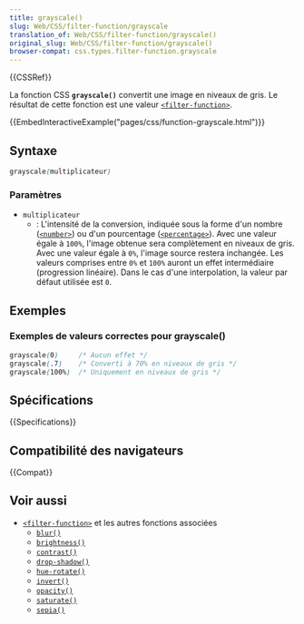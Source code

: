 ```yaml
---
title: grayscale()
slug: Web/CSS/filter-function/grayscale
translation_of: Web/CSS/filter-function/grayscale()
original_slug: Web/CSS/filter-function/grayscale()
browser-compat: css.types.filter-function.grayscale
---
```


{{CSSRef}}

La fonction CSS **`grayscale()`** convertit une image en niveaux de gris. Le résultat de cette fonction est une valeur [`<filter-function>`](/fr/docs/Web/CSS/filter-function).

{{EmbedInteractiveExample("pages/css/function-grayscale.html")}}

## Syntaxe

```css
grayscale(multiplicateur)
```

### Paramètres

- `multiplicateur`
  - : L'intensité de la conversion, indiquée sous la forme d'un nombre ([`<number>`](/fr/docs/Web/CSS/number)) ou d'un pourcentage ([`<percentage>`](/fr/docs/Web/CSS/percentage)). Avec une valeur égale à `100%`, l'image obtenue sera complètement en niveaux de gris. Avec une valeur égale à `0%`, l'image source restera inchangée. Les valeurs comprises entre `0%` et `100%` auront un effet intermédiaire (progression linéaire). Dans le cas d'une interpolation, la valeur par défaut utilisée est `0`.

## Exemples

### Exemples de valeurs correctes pour grayscale()

```css
grayscale(0)     /* Aucun effet */
grayscale(.7)    /* Converti à 70% en niveaux de gris */
grayscale(100%)  /* Uniquement en niveaux de gris */
```

## Spécifications

{{Specifications}}

## Compatibilité des navigateurs

{{Compat}}

## Voir aussi

- [`<filter-function>`](/fr/docs/Web/CSS/filter-function) et les autres fonctions associées
  - [`blur()`](/fr/docs/Web/CSS/filter-function/blur())
  - [`brightness()`](/fr/docs/Web/CSS/filter-function/brightness())
  - [`contrast()`](/fr/docs/Web/CSS/filter-function/contrast())
  - [`drop-shadow()`](/fr/docs/Web/CSS/filter-function/drop-shadow())
  - [`hue-rotate()`](/fr/docs/Web/CSS/filter-function/hue-rotate())
  - [`invert()`](/fr/docs/Web/CSS/filter-function/invert())
  - [`opacity()`](/fr/docs/Web/CSS/filter-function/opacity())
  - [`saturate()`](/fr/docs/Web/CSS/filter-function/saturate())
  - [`sepia()`](/fr/docs/Web/CSS/filter-function/sepia())
